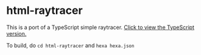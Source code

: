 # html-raytracer

This is a port of a TypeScript simple raytracer. [Click to view the TypeScript version.](https://www.typescriptlang.org/play/#example/building-a-raytracer)

To build, do `cd html-raytracer` and `hexa hexa.json`
